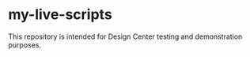 # my-live-scripts

This repository is intended for Design Center testing and demonstration purposes.